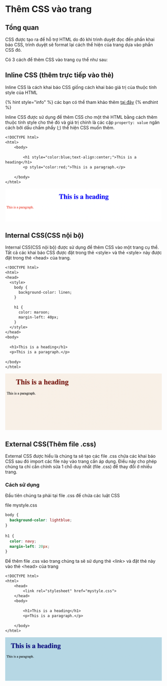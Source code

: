 # Thêm CSS vào trang

## Tổng quan

CSS được tạo ra để hỗ trợ HTML do đó khi trình duyệt đọc đến phần khai báo CSS, trình duyệt sẽ format lại cách thể hiện của trang dựa vào phần CSS đó.&#x20;

Có 3 cách để thêm CSS vào trang cụ thể như sau:

## Inline CSS (thêm trực tiếp vào thẻ)

Inline CSS là cách khai báo CSS giống cách khai báo giá trị của thuộc tính style của HTML

{% hint style="info" %}
các bạn có thể tham khảo thêm [tại đây](../html1/html-css.md)
{% endhint %}

Inline CSS được sử dụng để thêm CSS cho một thẻ HTML  bằng cách thêm thuộc tính style cho thẻ đó và giá trị chính là các cặp `property: value` ngăn cách bởi dấu chấm phẩy (;) thể hiện CSS muốn thêm.

```markup
<!DOCTYPE html>
<html>
    <body>
    
        <h1 style="color:blue;text-align:center;">This is a heading</h1>
        <p style="color:red;">This is a paragraph.</p>
    
    </body>
</html>
```

![](<../.gitbook/assets/image (32).png>)

## Internal CSS(CSS nội bộ)

Internal CSS(CSS nội bộ) được sử dụng để thêm CSS vào một trang cụ thể. Tất cả các khai báo CSS được đặt trong thẻ \<style> và thẻ \<style> này được đặt trong thẻ \<head> của trang.

```markup
<!DOCTYPE html>
<html>
<head>
  <style>
    body {
      background-color: linen;
    }
    
    h1 {
      color: maroon;
      margin-left: 40px;
    }
  </style>
</head>
<body>

  <h1>This is a heading</h1>
  <p>This is a paragraph.</p>
  
</body>
</html>
```

![](<../.gitbook/assets/image (20) (1).png>)

## External CSS(Thêm file .css)

External CSS được hiểu là chúng ta sẽ tạo các file .css chứa các khai báo CSS sau đó import các file này vào trang cần áp dụng. Điều này cho phép chúng ta chỉ cần chỉnh sửa 1 chỗ duy nhất (file .css) để thay đổi ở nhiều trang.

### Cách sử dụng

Đầu tiên chúng ta phải tại file .css để chứa các luật CSS

file mystyle.css

```css
body {
  background-color: lightblue;
}

h1 {
  color: navy;
  margin-left: 20px;
}
```

Để thêm file .css vào trang chúng ta sẽ sử dụng thẻ \<link> và đặt thẻ này vào thẻ \<head> của trang

```markup
<!DOCTYPE html>
<html>
    <head>
        <link rel="stylesheet" href="mystyle.css">
    </head>
    <body>
    
        <h1>This is a heading</h1>
        <p>This is a paragraph.</p>
        
    </body>
</html>
```

![](<../.gitbook/assets/image (20).png>)

